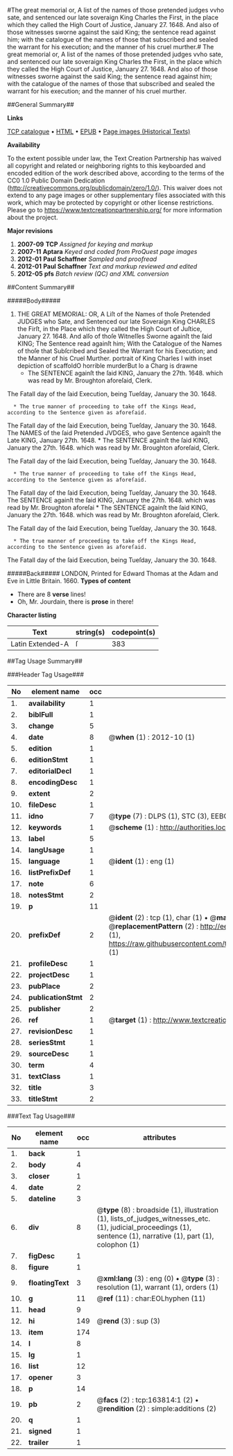 #The great memorial or, A list of the names of those pretended judges vvho sate, and sentenced our late soveraign King Charles the First, in the place which they called the High Court of Justice, January 27. 1648. And also of those witnesses sworne against the said King; the sentence read against him; with the catalogue of the names of those that subscribed and sealed the warrant for his execution; and the manner of his cruel murther.#
The great memorial or, A list of the names of those pretended judges vvho sate, and sentenced our late soveraign King Charles the First, in the place which they called the High Court of Justice, January 27. 1648. And also of those witnesses sworne against the said King; the sentence read against him; with the catalogue of the names of those that subscribed and sealed the warrant for his execution; and the manner of his cruel murther.

##General Summary##

**Links**

[TCP catalogue](http://www.ota.ox.ac.uk/tcp/)  • 
[HTML](http://tei.it.ox.ac.uk/tcp/Texts-HTML/free/A85/A85603.html)  • 
[EPUB](http://tei.it.ox.ac.uk/tcp/Texts-EPUB/free/A85/A85603.epub) • 
[Page images (Historical Texts)](https://historicaltexts.jisc.ac.uk/eebo-99870559e)

**Availability**

To the extent possible under law, the Text Creation Partnership has waived all copyright and related or neighboring rights to this keyboarded and encoded edition of the work described above, according to the terms of the CC0 1.0 Public Domain Dedication (http://creativecommons.org/publicdomain/zero/1.0/). This waiver does not extend to any page images or other supplementary files associated with this work, which may be protected by copyright or other license restrictions. Please go to https://www.textcreationpartnership.org/ for more information about the project.

**Major revisions**

1. __2007-09__ __TCP__ *Assigned for keying and markup*
1. __2007-11__ __Aptara__ *Keyed and coded from ProQuest page images*
1. __2012-01__ __Paul Schaffner__ *Sampled and proofread*
1. __2012-01__ __Paul Schaffner__ *Text and markup reviewed and edited*
1. __2012-05__ __pfs__ *Batch review (QC) and XML conversion*

##Content Summary##

#####Body#####

1. THE GREAT MEMORIAL: OR, A Liſt of the Names of thoſe Pretended JUDGES who Sate, and Sentenced our late Soveraign King CHARLES the Firſt, in the Place which they called the High Court of Juſtice, January 27. 1648. And alſo of thoſe Witneſſes Sworne againſt the ſaid KING; The Sentence read againſt him; With the Catalogue of the Names of thoſe that Subſcribed and Sealed the Warrant for his Execution; and the Manner of his Cruel Murther.
portrait of King Charles I with inset depiction of scaffoldO horrible murderBut lo a Charg is drawne
      * The SENTENCE againſt the ſaid KING, January the 27th. 1648. which was read by Mr. Broughton aforeſaid, Clerk.

The Fatall day of the ſaid Execution, being Tueſday, January the 30. 1648.

      * The true manner of proceeding to take off the Kings Head, according to the Sentence given as aforeſaid.

The Fatall day of the ſaid Execution, being Tueſday, January the 30. 1648.
The NAMES of the ſaid Pretended JVDGES, who gave Sentence againſt the Late KING, January 27th. 1648.
      * The SENTENCE againſt the ſaid KING, January the 27th. 1648. which was read by Mr. Broughton aforeſaid, Clerk.

The Fatall day of the ſaid Execution, being Tueſday, January the 30. 1648.

      * The true manner of proceeding to take off the Kings Head, according to the Sentence given as aforeſaid.

The Fatall day of the ſaid Execution, being Tueſday, January the 30. 1648.
The SENTENCE againſt the ſaid KING, January the 27th. 1648. which was read by Mr. Broughton aforeſai
      * The SENTENCE againſt the ſaid KING, January the 27th. 1648. which was read by Mr. Broughton aforeſaid, Clerk.

The Fatall day of the ſaid Execution, being Tueſday, January the 30. 1648.

      * The true manner of proceeding to take off the Kings Head, according to the Sentence given as aforeſaid.

The Fatall day of the ſaid Execution, being Tueſday, January the 30. 1648.

#####Back#####
LONDON, Printed for Edward Thomas at the Adam and Eve in Little Britain. 1660.
**Types of content**

  * There are 8 **verse** lines!
  * Oh, Mr. Jourdain, there is **prose** in there!

**Character listing**


|Text|string(s)|codepoint(s)|
|---|---|---|
|Latin Extended-A|ſ|383|

##Tag Usage Summary##

###Header Tag Usage###

|No|element name|occ|attributes|
|---|---|---|---|
|1.|__availability__|1||
|2.|__biblFull__|1||
|3.|__change__|5||
|4.|__date__|8| @__when__ (1) : 2012-10 (1)|
|5.|__edition__|1||
|6.|__editionStmt__|1||
|7.|__editorialDecl__|1||
|8.|__encodingDesc__|1||
|9.|__extent__|2||
|10.|__fileDesc__|1||
|11.|__idno__|7| @__type__ (7) : DLPS (1), STC (3), EEBO-CITATION (1), PROQUEST (1), VID (1)|
|12.|__keywords__|1| @__scheme__ (1) : http://authorities.loc.gov/ (1)|
|13.|__label__|5||
|14.|__langUsage__|1||
|15.|__language__|1| @__ident__ (1) : eng (1)|
|16.|__listPrefixDef__|1||
|17.|__note__|6||
|18.|__notesStmt__|2||
|19.|__p__|11||
|20.|__prefixDef__|2| @__ident__ (2) : tcp (1), char (1)  •  @__matchPattern__ (2) : ([0-9\-]+):([0-9IVX]+) (1), (.+) (1)  •  @__replacementPattern__ (2) : http://eebo.chadwyck.com/downloadtiff?vid=$1&page=$2 (1), https://raw.githubusercontent.com/textcreationpartnership/Texts/master/tcpchars.xml#$1 (1)|
|21.|__profileDesc__|1||
|22.|__projectDesc__|1||
|23.|__pubPlace__|2||
|24.|__publicationStmt__|2||
|25.|__publisher__|2||
|26.|__ref__|1| @__target__ (1) : http://www.textcreationpartnership.org/docs/. (1)|
|27.|__revisionDesc__|1||
|28.|__seriesStmt__|1||
|29.|__sourceDesc__|1||
|30.|__term__|4||
|31.|__textClass__|1||
|32.|__title__|3||
|33.|__titleStmt__|2||


###Text Tag Usage###

|No|element name|occ|attributes|
|---|---|---|---|
|1.|__back__|1||
|2.|__body__|4||
|3.|__closer__|1||
|4.|__date__|2||
|5.|__dateline__|3||
|6.|__div__|8| @__type__ (8) : broadside (1), illustration (1), lists_of_judges_witnesses_etc. (1), judicial_proceedings (1), sentence (1), narrative (1), part (1), colophon (1)|
|7.|__figDesc__|1||
|8.|__figure__|1||
|9.|__floatingText__|3| @__xml:lang__ (3) : eng (0)  •  @__type__ (3) : resolution (1), warrant (1), orders (1)|
|10.|__g__|11| @__ref__ (11) : char:EOLhyphen (11)|
|11.|__head__|9||
|12.|__hi__|149| @__rend__ (3) : sup (3)|
|13.|__item__|174||
|14.|__l__|8||
|15.|__lg__|1||
|16.|__list__|12||
|17.|__opener__|3||
|18.|__p__|14||
|19.|__pb__|2| @__facs__ (2) : tcp:163814:1 (2)  •  @__rendition__ (2) : simple:additions (2)|
|20.|__q__|1||
|21.|__signed__|1||
|22.|__trailer__|1||
